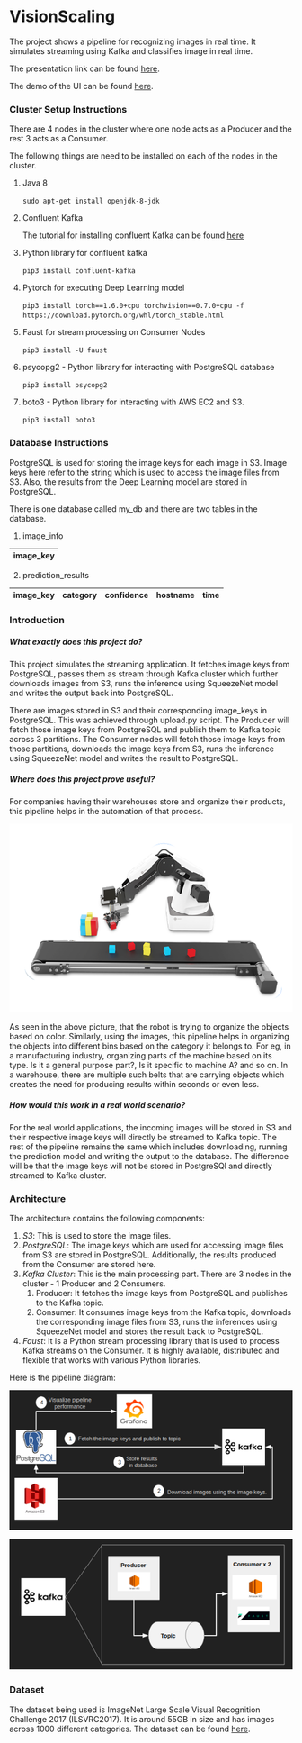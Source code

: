 # VisionScaling

The project shows a pipeline for recognizing images in real time. It simulates streaming using Kafka and classifies image in real time.

The presentation link can be found [here](https://docs.google.com/presentation/d/1AXTj4XnN3J07t_TvsdBeXB4pNT_Kj0cNsFCqiK6HjQo/edit?usp=sharing).

The demo of the UI can be found [here](https://drive.google.com/file/d/1p6be5DqKEEJNd4OUQgZcsqx8HiPI3gm0/view?usp=sharing).

### Cluster Setup Instructions

There are 4 nodes in the cluster where one node acts as a Producer and the rest 3 acts as a Consumer.

The following things are need to be installed on each of the nodes in the cluster.

1. Java 8

	`sudo apt-get install openjdk-8-jdk`

2. Confluent Kafka

	The tutorial for installing confluent Kafka can be found [here](https://docs.confluent.io/current/installation/installing_cp/deb-ubuntu.html#systemd-ubuntu-debian-install)

3. Python library for confluent kafka

	`pip3 install confluent-kafka`

4. Pytorch for executing Deep Learning model
	
	`pip3 install torch==1.6.0+cpu torchvision==0.7.0+cpu -f https://download.pytorch.org/whl/torch_stable.html`

5. Faust for stream processing on Consumer Nodes
	
	`pip3 install -U faust`

6. psycopg2 - Python library for interacting with PostgreSQL database

	`pip3 install psycopg2`

7. boto3 - Python library for interacting with AWS EC2 and S3.

	`pip3 install boto3`

### Database Instructions

PostgreSQL is used for storing the image keys for each image in S3. Image keys here refer to the string which is used to access the image files from S3. Also, the results from the Deep Learning model are stored in PostgreSQL.

There is one database called my_db and there are two tables in the database.

1) image_info

| image_key |
|-----------|

2) prediction_results

| image_key | category | confidence | hostname | time |
|-----------|----------|------------|----------|------|


### Introduction

##### What exactly does this project do?
This project simulates the streaming application. It fetches image keys from PostgreSQL, passes them as stream through Kafka cluster which further downloads images from S3, runs the inference using SqueezeNet model and writes the output back into PostgreSQL.

There are images stored in S3 and their corresponding image_keys in PostgreSQL. This was achieved through upload.py script. The Producer will fetch those image keys from PostgreSQL and publish them to Kafka topic across 3 partitions. The Consumer nodes will fetch those image keys from those partitions, downloads the image keys from S3, runs the inference using SqueezeNet model and writes the result to PostgreSQL.


##### Where does this project prove useful?
For companies having their warehouses store and organize their products, this pipeline helps in the automation of that process.

![Robot](images/usecase.png)

As seen in the above picture, that the robot is trying to organize the objects based on color. Similarly, using the images, this pipeline helps in organizing the objects into different bins based on the category it belongs to. For eg, in a manufacturing industry, organizing parts of the machine based on its type. Is it a general purpose part?, Is it specific to machine A? and so on. In a warehouse, there are multiple such belts that are carrying objects which creates the need for producing results within seconds or even less.


##### How would this work in a real world scenario?
For the real world applications, the incoming images will be stored in S3 and their respective image keys will directly be streamed to Kafka topic. The rest of the pipeline remains the same which includes downloading, running the prediction model and writing the output to the database. The difference will be that the image keys will not be stored in PostgreSQl and directly streamed to Kafka cluster.


### Architecture

The architecture contains the following components:

1. *S3*: This is used to store the image files.
2. *PostgreSQL*: The image keys which are used for accessing image files from S3 are stored in PostgreSQL. Additionally, the results produced from the Consumer are stored here.
3. *Kafka Cluster*: This is the main processing part. There are 3 nodes in the cluster - 1 Producer and 2 Consumers.
	1. Producer: It fetches the image keys from PostgreSQL and publishes to the Kafka topic.
	2. Consumer: It consumes image keys from the Kafka topic, downloads the corresponding image files from S3, runs the inferences using SqueezeNet model and stores the result back to PostgreSQL.
4. *Faust*: It is a Python stream processing library that is used to process Kafka streams on the Consumer. It is highly available, distributed and flexible that works with various Python libraries.

Here is the pipeline diagram:

![Pipeline](images/Pipeline.png)

![Kafka Cluster](images/KafkaCluster.png)

### Dataset
The dataset being used is ImageNet Large Scale Visual Recognition Challenge 2017 (ILSVRC2017). It is around 55GB in size and has images across 1000 different categories. The dataset can be found [here](http://image-net.org/challenges/LSVRC/2017/downloads).
